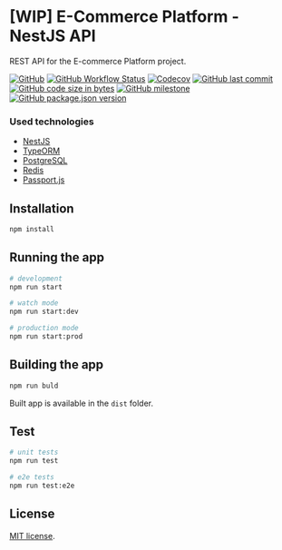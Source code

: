 # [WIP] E-Commerce Platform - NestJS API

REST API for the E-commerce Platform project.

[![GitHub](https://img.shields.io/github/license/michalmarchewczyk/ecommerce-platform-nestjs-api)](LICENSE)
[![GitHub Workflow Status](https://img.shields.io/github/workflow/status/michalmarchewczyk/ecommerce-platform-nestjs-api/Continuous%20Integration?label=CI)](https://github.com/michalmarchewczyk/ecommerce-platform-nestjs-api/actions/workflows/main.yml)
[![Codecov](https://img.shields.io/codecov/c/github/michalmarchewczyk/ecommerce-platform-nestjs-api)](https://app.codecov.io/github/michalmarchewczyk/ecommerce-platform-nestjs-api)
[![GitHub last commit](https://img.shields.io/github/last-commit/michalmarchewczyk/ecommerce-platform-nestjs-api)](https://github.com/michalmarchewczyk/ecommerce-platform-nestjs-api/commits/master)
[![GitHub code size in bytes](https://img.shields.io/github/languages/code-size/michalmarchewczyk/ecommerce-platform-nestjs-api)](https://github.com/michalmarchewczyk/ecommerce-platform-nestjs-api)
[![GitHub milestone](https://img.shields.io/github/milestones/progress/michalmarchewczyk/ecommerce-platform-nestjs-api/1?label=1.0%20milestone)](https://github.com/michalmarchewczyk/ecommerce-platform-nestjs-api/milestone/1)
[![GitHub package.json version](https://img.shields.io/github/package-json/v/michalmarchewczyk/ecommerce-platform-nestjs-api)](package.json)


### Used technologies
- [NestJS](https://nestjs.com/)
- [TypeORM](https://typeorm.io/)
- [PostgreSQL](https://www.postgresql.org/)
- [Redis](https://redis.io/)
- [Passport.js](https://www.passportjs.org/)

## Installation
```bash
npm install
```

## Running the app
```bash
# development
npm run start

# watch mode
npm run start:dev

# production mode
npm run start:prod
```

## Building the app
```bash
npm run buld
```
Built app is available in the `dist` folder.

## Test
```bash
# unit tests
npm run test

# e2e tests
npm run test:e2e
```

## License

[MIT license](LICENSE).
